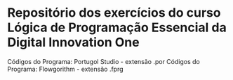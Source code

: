 # Repositório dos exercícios do curso Lógica de Programação Essencial da Digital Innovation One
Códigos do Programa: Portugol Studio - extensão .por
Códigos do Programa: Flowgorithm - extensão .fprg
